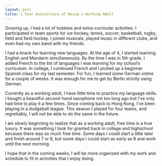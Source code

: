 ```yaml
---
layout: post
title: 1 Year Anniversary of Being a Working Adult
---
```

Growing up, I had a lot of hobbies and extra-curricular activities. I participated in team sports for ice hockey, tennis, soccer, basketball, rugby, field and field hockey. I joined musicals, played music in different clubs, and even had my own band with my friends.

I had a knack for learning new languages. At the age of 4, I started learning English and Mandarin simultaneously. By the time I was in 5th grade, I added French to the list of languages I was learning for my school’s curriculum. In college, I continued French and I picked up a beginner Spanish class for my last semester. For fun, I learned some German online for a couple of weeks. It was enough for me to get by Berlin strictly using German.

Currently as a working adult, I have little time to practice my language skills. I bought a beautiful second-hand saxophone not too long ago but I’ve only had time to play it a few times. Since coming back to Hong Kong, I've been playing in a dodgeball league. This season I played for four teams, and regrettably, I will not be able to do the same in the future.

I am slowly beginning to realize that as a working adult, free time is a true luxury. It was something I took for granted back in college and highschool because there was so much free time. Some days I could start a little later and finish around 7 or 8, but some days I could start as early as 8 and work until the next morning.

I hope that in the coming weeks, I will be more organized with my work and schedule to fit in activities that I enjoy doing.
